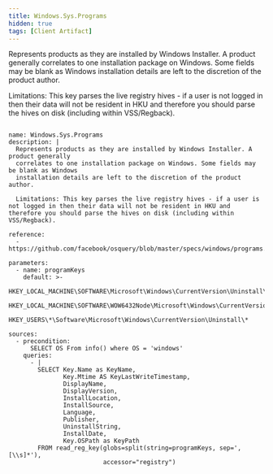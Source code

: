 ```yaml
---
title: Windows.Sys.Programs
hidden: true
tags: [Client Artifact]
---
```


Represents products as they are installed by Windows Installer. A product generally
correlates to one installation package on Windows. Some fields may be blank as Windows
installation details are left to the discretion of the product author.

Limitations: This key parses the live registry hives - if a user is not logged in then their data will not be resident in HKU and therefore you should parse the hives on disk (including within VSS/Regback).


<pre><code class="language-yaml">
name: Windows.Sys.Programs
description: |
  Represents products as they are installed by Windows Installer. A product generally
  correlates to one installation package on Windows. Some fields may be blank as Windows
  installation details are left to the discretion of the product author.

  Limitations: This key parses the live registry hives - if a user is not logged in then their data will not be resident in HKU and therefore you should parse the hives on disk (including within VSS/Regback).

reference:
  - https://github.com/facebook/osquery/blob/master/specs/windows/programs.table

parameters:
  - name: programKeys
    default: &gt;-
      HKEY_LOCAL_MACHINE\SOFTWARE\Microsoft\Windows\CurrentVersion\Uninstall\*,
      HKEY_LOCAL_MACHINE\SOFTWARE\WOW6432Node\Microsoft\Windows\CurrentVersion\Uninstall\*,
      HKEY_USERS\*\Software\Microsoft\Windows\CurrentVersion\Uninstall\*

sources:
  - precondition:
      SELECT OS From info() where OS = 'windows'
    queries:
      - |
        SELECT Key.Name as KeyName,
               Key.Mtime AS KeyLastWriteTimestamp,
               DisplayName,
               DisplayVersion,
               InstallLocation,
               InstallSource,
               Language,
               Publisher,
               UninstallString,
               InstallDate,
               Key.OSPath as KeyPath
        FROM read_reg_key(globs=split(string=programKeys, sep=',[\\s]*'),
                          accessor="registry")

</code></pre>

